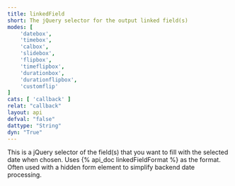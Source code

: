 ```yaml
---
title: linkedField
short: The jQuery selector for the output linked field(s)
modes: [
	'datebox',
	'timebox',
	'calbox',
	'slidebox',
	'flipbox',
	'timeflipbox',
	'durationbox',
	'durationflipbox',
	'customflip'
]
cats: [ 'callback' ]
relat: "callback"
layout: api
defval: "false"
dattype: "String"
dyn: "True"
---
```


This is a jQuery selector of the field(s) that you want to fill with the selected date
when chosen.  Uses {% api_doc linkedFieldFormat %} as the format.  Often used with a hidden
form element to simplify backend date processing.


